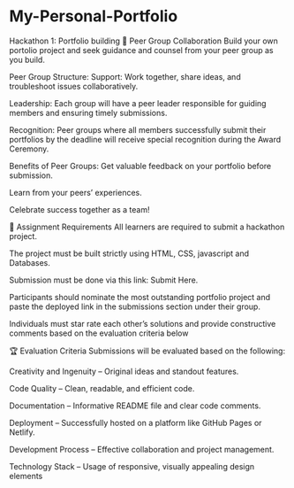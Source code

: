 # My-Personal-Portfolio
Hackathon 1: Portfolio building
🔹 Peer Group Collaboration
Build your own portolio project and seek guidance and counsel from your peer group as you build. 

Peer Group Structure:
Support: Work together, share ideas, and troubleshoot issues collaboratively.

Leadership: Each group will have a peer leader responsible for guiding members and ensuring timely submissions.

Recognition: Peer groups where all members successfully submit their portfolios by the deadline will receive special recognition during the Award Ceremony.

Benefits of Peer Groups:
Get valuable feedback on your portfolio before submission.

Learn from your peers’ experiences.

Celebrate success together as a team!

📂 Assignment Requirements
All learners are required to submit a hackathon project.

The project must be built strictly using HTML, CSS, javascript and Databases.

Submission must be done via this link: Submit Here.

Participants should nominate the most outstanding portfolio project and paste the deployed link in the submissions section under their group.

Individuals must star rate each other’s solutions and provide constructive comments based on the evaluation criteria below

🏆 Evaluation Criteria
Submissions will be evaluated based on the following:

Creativity and Ingenuity – Original ideas and standout features.

Code Quality – Clean, readable, and efficient code.

Documentation  – Informative README file and clear code comments.

Deployment – Successfully hosted on a platform like GitHub Pages or Netlify.

Development Process  – Effective collaboration and project management.

Technology Stack – Usage of responsive, visually appealing design elements
